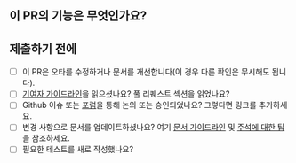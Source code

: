 ## 이 PR의 기능은 무엇인가요?

<!--
축하합니다! 여기까지 오셨습니다! 하지만 아직 끝나지 않았습니다.

PR이 병합되면 설정한 제목과 함께 릴리즈 노트에 표시되므로 여러분의 멋진 기여도를 충분히 반영하는 멋진 제목인지 확인하세요.

그런 다음, 변경하신 부분에 대한 설명과 관련 이슈를 아래에 써주세요. 동기와 배경도 포함해주시면 좋습니다. 이 변경과 함께 오는 종속성도 있다면 나열해주세요.

완료되면 곧 누군가가 PR을 검토할 것입니다. 아래의 "누가 검토할 수 있나요?" 섹션에서 잠재적인 검토자를 태그하세요. 검토자는 코드를 더 좋게 만들기 위한 변경 사항을 제안할 수 있습니다. 일주일이 지나도 아무도 PR을 검토하지 않았다면 주저하지 말고 같은 사람을 @멘션하여 새 댓글을 게시하세요 -- 간혹 알림이 누락되는 경우가 있습니다.
-->

<!-- Fixes | Part of #issue-number -->

## 제출하기 전에
- [ ] 이 PR은 오타를 수정하거나 문서를 개선합니다(이 경우 다른 확인은 무시해도 됩니다).
- [ ] [기여자 가이드라인](https://github.com/42Gyeongsan-side-project/reference/blob/main/CONTRIBUTING.md#create-a-pull-request)을 읽으셨나요?
      풀 리퀘스트 섹션을 읽었나요?
- [ ] Github 이슈 또는 [포럼]()을 통해 논의 또는 승인되었나요? 그렇다면 링크를 추가하세요. <!-- 포럼 링크 슬랙 채널이 개설되면 대체하기 -->
- [ ] 변경 사항으로 문서를 업데이트하셨나요? 여기 [문서 가이드라인](https://github.com/42Gyeongsan-side-project/reference/blob/main/CONTRIBUTING.md) 및 [주석에 대한 팁](https://github.com/42Gyeongsan-side-project/reference/blob/main/CONTRIBUTING.md)을 참조하세요.
- [ ] 필요한 테스트를 새로 작성했나요?

<!-- PR은 @로 태그할 적절한 사람을 찾으면 더 빠르게 리뷰받을 수 있습니다. 만약 git blame을 사용하는 방법을 알고 있다면 그게 가장 쉬운 방법이겠지만, 그렇지 않은 경우 부디 3명 이하로 태그해주세요.

PM: @wonhseo
서버: @joejaeyoung, @joonwan
프론트엔드: @ghkgus, @eaststar113, @Bebsae-Utae
iOS: @DonsNote, @devoogie
-->